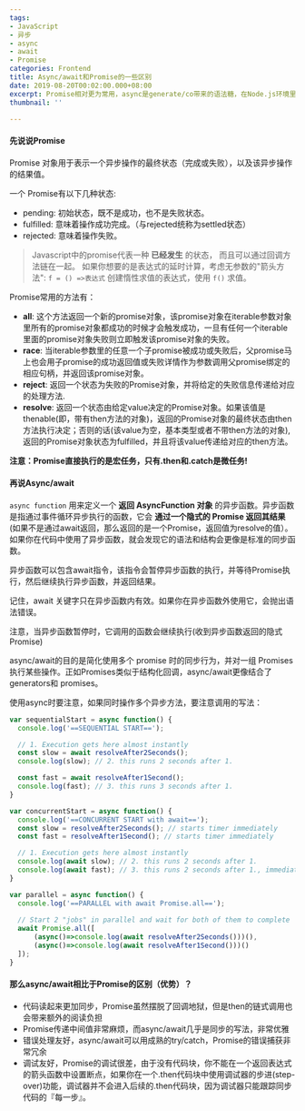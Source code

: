 ```yaml
---
tags:
- JavaScript
- 异步
- async
- await
- Promise
categories: Frontend
title: Async/await和Promise的一些区别
date: 2019-08-20T00:02:00.000+08:00
excerpt: Promise相对更为常用，async是generate/co带来的语法糖，在Node.js环境里应用场景更加广泛，书写也更为顺手。
thumbnail: ''

---
```

#### 先说说Promise

Promise 对象用于表示一个异步操作的最终状态（完成或失败），以及该异步操作的结果值。

一个 Promise有以下几种状态:
* pending: 初始状态，既不是成功，也不是失败状态。
* fulfilled: 意味着操作成功完成。（与rejected统称为settled状态）
* rejected: 意味着操作失败。

>  Javascript中的promise代表一种 __已经发生__ 的状态， 而且可以通过回调方法链在一起。 如果你想要的是表达式的延时计算，考虑无参数的"箭头方法":  `f = () =>表达式` 创建惰性求值的表达式，使用 `f()` 求值。

Promise常用的方法有：
- __all__: 这个方法返回一个新的promise对象，该promise对象在iterable参数对象里所有的promise对象都成功的时候才会触发成功，一旦有任何一个iterable里面的promise对象失败则立即触发该promise对象的失败。
- __race__: 当iterable参数里的任意一个子promise被成功或失败后，父promise马上也会用子promise的成功返回值或失败详情作为参数调用父promise绑定的相应句柄，并返回该promise对象。
- __reject__: 返回一个状态为失败的Promise对象，并将给定的失败信息传递给对应的处理方法.
- __resolve__: 返回一个状态由给定value决定的Promise对象。如果该值是thenable(即，带有then方法的对象)，返回的Promise对象的最终状态由then方法执行决定；否则的话(该value为空，基本类型或者不带then方法的对象),返回的Promise对象状态为fulfilled，并且将该value传递给对应的then方法。

__注意：Promise直接执行的是宏任务，只有.then和.catch是微任务!__

#### 再说Async/await
`async function` 用来定义一个 __返回 AsyncFunction 对象__ 的异步函数。异步函数是指通过事件循环异步执行的函数，它会 __通过一个隐式的 Promise 返回其结果__ (如果不是通过await返回，那么返回的是一个Promise，返回值为resolve的值）。如果你在代码中使用了异步函数，就会发现它的语法和结构会更像是标准的同步函数。

异步函数可以包含await指令，该指令会暂停异步函数的执行，并等待Promise执行，然后继续执行异步函数，并返回结果。

记住，await 关键字只在异步函数内有效。如果你在异步函数外使用它，会抛出语法错误。

注意，当异步函数暂停时，它调用的函数会继续执行(收到异步函数返回的隐式Promise)

async/await的目的是简化使用多个 promise 时的同步行为，并对一组 Promises执行某些操作。正如Promises类似于结构化回调，async/await更像结合了generators和 promises。

使用async时要注意，如果同时操作多个异步方法，要注意调用的写法：
```javascript
var sequentialStart = async function() {
  console.log('==SEQUENTIAL START==');

  // 1. Execution gets here almost instantly
  const slow = await resolveAfter2Seconds();
  console.log(slow); // 2. this runs 2 seconds after 1.

  const fast = await resolveAfter1Second();
  console.log(fast); // 3. this runs 3 seconds after 1.
}

var concurrentStart = async function() {
  console.log('==CONCURRENT START with await==');
  const slow = resolveAfter2Seconds(); // starts timer immediately
  const fast = resolveAfter1Second(); // starts timer immediately

  // 1. Execution gets here almost instantly
  console.log(await slow); // 2. this runs 2 seconds after 1.
  console.log(await fast); // 3. this runs 2 seconds after 1., immediately after 2., since fast is already resolved
}

var parallel = async function() {
  console.log('==PARALLEL with await Promise.all==');
  
  // Start 2 "jobs" in parallel and wait for both of them to complete
  await Promise.all([
      (async()=>console.log(await resolveAfter2Seconds()))(),
      (async()=>console.log(await resolveAfter1Second()))()
  ]);
}
```
#### 那么async/await相比于Promise的区别（优势）？
- 代码读起来更加同步，Promise虽然摆脱了回调地狱，但是then的链式调用也会带来额外的阅读负担
- Promise传递中间值非常麻烦，而async/await几乎是同步的写法，非常优雅
- 错误处理友好，async/await可以用成熟的try/catch，Promise的错误捕获非常冗余
- 调试友好，Promise的调试很差，由于没有代码块，你不能在一个返回表达式的箭头函数中设置断点，如果你在一个.then代码块中使用调试器的步进(step-over)功能，调试器并不会进入后续的.then代码块，因为调试器只能跟踪同步代码的『每一步』。